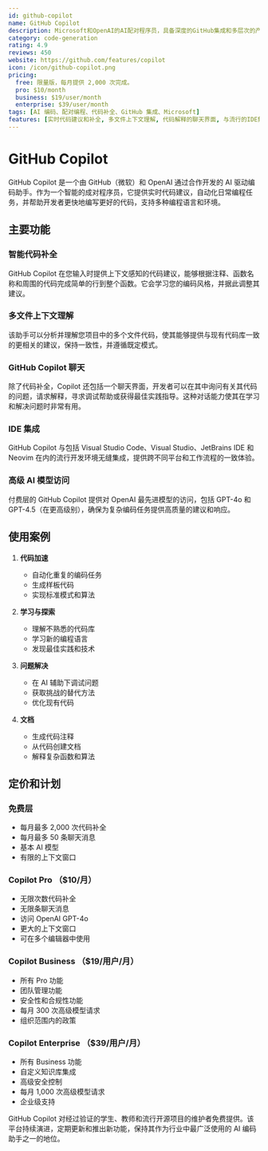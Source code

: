 ```yaml
---
id: github-copilot
name: GitHub Copilot
description: Microsoft和OpenAI的AI配对程序员，具备深度的GitHub集成和多层次的产品组合。
category: code-generation
rating: 4.9
reviews: 450
website: https://github.com/features/copilot
icon: /icon/github-copilot.png
pricing:
  free: 限量版，每月提供 2,000 次完成。
  pro: $10/month
  business: $19/user/month
  enterprise: $39/user/month
tags: [AI 编码、配对编程、代码补全、GitHub 集成、Microsoft]
features: [实时代码建议和补全, 多文件上下文理解, 代码解释的聊天界面, 与流行的IDE集成, 访问高级AI模型]
---
```

# GitHub Copilot

GitHub Copilot 是一个由 GitHub（微软）和 OpenAI 通过合作开发的 AI 驱动编码助手。作为一个智能的成对程序员，它提供实时代码建议，自动化日常编程任务，并帮助开发者更快地编写更好的代码，支持多种编程语言和环境。

## 主要功能

### 智能代码补全
GitHub Copilot 在您输入时提供上下文感知的代码建议，能够根据注释、函数名称和周围的代码完成简单的行到整个函数。它会学习您的编码风格，并据此调整其建议。

### 多文件上下文理解
该助手可以分析并理解您项目中的多个文件代码，使其能够提供与现有代码库一致的更相关的建议，保持一致性，并遵循既定模式。

### GitHub Copilot 聊天
除了代码补全，Copilot 还包括一个聊天界面，开发者可以在其中询问有关其代码的问题，请求解释，寻求调试帮助或获得最佳实践指导。这种对话能力使其在学习和解决问题时非常有用。

### IDE 集成
GitHub Copilot 与包括 Visual Studio Code、Visual Studio、JetBrains IDE 和 Neovim 在内的流行开发环境无缝集成，提供跨不同平台和工作流程的一致体验。

### 高级 AI 模型访问
付费层的 GitHub Copilot 提供对 OpenAI 最先进模型的访问，包括 GPT-4o 和 GPT-4.5（在更高级别），确保为复杂编码任务提供高质量的建议和响应。

## 使用案例

1. **代码加速**
   - 自动化重复的编码任务
   - 生成样板代码
   - 实现标准模式和算法

2. **学习与探索**
   - 理解不熟悉的代码库
   - 学习新的编程语言
   - 发现最佳实践和技术

3. **问题解决**
   - 在 AI 辅助下调试问题
   - 获取挑战的替代方法
   - 优化现有代码

4. **文档**
   - 生成代码注释
   - 从代码创建文档
   - 解释复杂函数和算法

## 定价和计划

### 免费层
- 每月最多 2,000 次代码补全
- 每月最多 50 条聊天消息
- 基本 AI 模型
- 有限的上下文窗口

### Copilot Pro （$10/月）
- 无限次数代码补全
- 无限条聊天消息
- 访问 OpenAI GPT-4o
- 更大的上下文窗口
- 可在多个编辑器中使用

### Copilot Business （$19/用户/月）
- 所有 Pro 功能
- 团队管理功能
- 安全性和合规性功能
- 每月 300 次高级模型请求
- 组织范围内的政策

### Copilot Enterprise （$39/用户/月）
- 所有 Business 功能
- 自定义知识库集成
- 高级安全控制
- 每月 1,000 次高级模型请求
- 企业级支持

GitHub Copilot 对经过验证的学生、教师和流行开源项目的维护者免费提供。该平台持续演进，定期更新和推出新功能，保持其作为行业中最广泛使用的 AI 编码助手之一的地位。